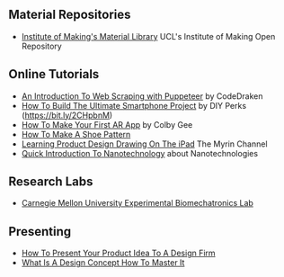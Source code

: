 ## Material Repositories
+ [Institute of Making's Material Library](https://open-education-repository.ucl.ac.uk/310/) UCL's Institute of Making Open Repository

## Online Tutorials
+ [An Introduction To Web Scraping with Puppeteer](https://medium.com/swlh/an-introduction-to-web-scraping-with-puppeteer-3d35a51fdca0) by CodeDraken
+ [How To Build The Ultimate Smartphone Project](https://www.youtube.com/watch?v=FKL9_bdtHq0) by DIY Perks (https://bit.ly/2CHpbnM)
+ [How To Make Your First AR App](https://medium.com/vr-first/colby-gees-step-by-step-guide-to-developing-an-augmented-reality-app-bbab5cb359e9) by Colby Gee
+ [How To Make A Shoe Pattern](https://sneakerfactory.net/sneakers/2019/01/how-to-make-a-shoe-pattern/)
+ [Learning Product Design Drawing On The iPad](https://www.youtube.com/watch?v=seAYY_QyzPc) The Myrin Channel
+ [Quick Introduction To Nanotechnology](https://nanohub.org/groups/education) about Nanotechnologies

## Research Labs
+ [Carnegie Mellon University Experimental Biomechatronics Lab](http://biomechatronics.cit.cmu.edu/) 

## Presenting
+ [How To Present Your Product Idea To A Design Firm](https://medium.com/jaycon-systems/how-to-present-your-product-idea-to-a-design-firm-ecab7a911b58)
+ [What Is A Design Concept How To Master It](https://medium.muz.li/what-is-a-design-concept-how-to-master-it)
